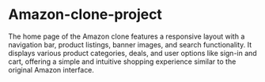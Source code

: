 # Amazon-clone-project
The home page of the Amazon clone features a responsive layout with a navigation bar, product listings, banner images, and search functionality. It displays various product categories, deals, and user options like sign-in and cart, offering a simple and intuitive shopping experience similar to the original Amazon interface.
